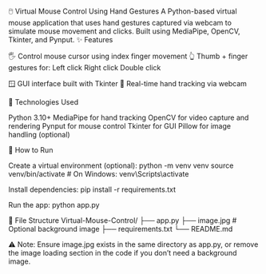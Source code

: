 🖱️ Virtual Mouse Control Using Hand Gestures
A Python-based virtual mouse application that uses hand gestures captured via webcam to simulate mouse movement and clicks. Built using MediaPipe, OpenCV, Tkinter, and Pynput.
✨ Features

🖐️ Control mouse cursor using index finger movement
👆 Thumb + finger gestures for:
Left click
Right click
Double click


🪟 GUI interface built with Tkinter
🎥 Real-time hand tracking via webcam

🔧 Technologies Used

Python 3.10+
MediaPipe for hand tracking
OpenCV for video capture and rendering
Pynput for mouse control
Tkinter for GUI
Pillow for image handling (optional)

🧪 How to Run

Create a virtual environment (optional):
python -m venv venv
source venv/bin/activate  # On Windows: venv\Scripts\activate


Install dependencies:
pip install -r requirements.txt


Run the app:
python app.py



📁 File Structure
Virtual-Mouse-Control/
├── app.py
├── image.jpg  # Optional background image
├── requirements.txt
└── README.md

⚠️ Note: Ensure image.jpg exists in the same directory as app.py, or remove the image loading section in the code if you don’t need a background image.
